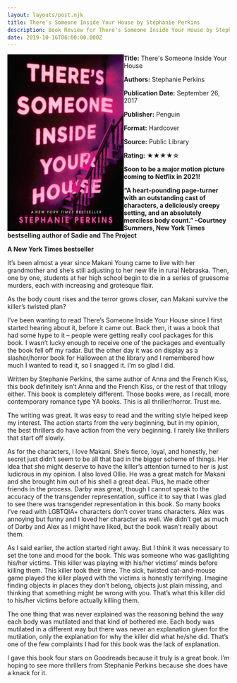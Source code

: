 ```yaml
---
layout: layouts/post.njk
title: There's Someone Inside Your House by Stephanie Perkins
description: Book Review for There's Someone Inside Your House by Stephanie Perkins
date: 2019-10-16T06:00:00.000Z
---
```

<section class="review__info">



<img loading="lazy" class="movie__poster" src="/static/images/book/theressomeoneinthehouse.webp" alt="Book Cover for There's Someone Inside Your House by Stephanie Perkins" width="264" height="400" align="left">

<b>Title:</b> There's Someone Inside Your House

<b>Authors:</b> Stephanie Perkins

<b>Publication Date:</b> September 26, 2017

<b>Publisher:</b> Penguin

<b>Format:</b> Hardcover

<b>Source:</b> Public Library

<b>Rating:</b> &#9733;&#9733;&#9733;&#9733;&#9734;

<p class="review__description"><b>Soon to be a major motion picture coming to Netflix in 2021!</b></p>

<p><b>“A heart-pounding page-turner with an outstanding cast of characters, a deliciously creepy setting, and an absolutely merciless body count.” –Courtney Summers, New York Times bestselling author of Sadie and The Project</b></p>

<p><b>A New York Times bestseller</b></p>



<p>It’s been almost a year since Makani Young came to live with her grandmother and she’s still adjusting to her new life in rural Nebraska. Then, one by one, students at her high school begin to die in a series of gruesome murders, each with increasing and grotesque flair.</p>



<p>As the body count rises and the terror grows closer, can Makani survive the killer’s twisted plan?</p>

</section>

I’ve been wanting to read There’s Someone Inside Your House since I first started hearing about it, before it came out. Back then, it was a book that had some hype to it – people were getting really cool packages for this book. I wasn’t lucky enough to receive one of the packages and eventually the book fell off my radar. But the other day it was on display as a slasher/horror book for Halloween at the library and I remembered how much I wanted to read it, so I snagged it. I’m so glad I did.

Written by Stephanie Perkins, the same author of Anna and the French Kiss, this book definitely isn’t Anna and the French Kiss, or the rest of that trilogy either. This book is completely different. Those books were, as I recall, more contemporary romance type YA books. This is all thriller/horror. Trust me.

The writing was great. It was easy to read and the writing style helped keep my interest. The action starts from the very beginning, but in my opinion, the best thrillers do have action from the very beginning. I rarely like thrillers that start off slowly.

As for the characters, I love Makani. She’s fierce, loyal, and honestly, her secret just didn’t seem to be all that bad in the bigger scheme of things. Her idea that she might deserve to have the killer’s attention turned to her is just ludicrous in my opinion. I also loved Ollie. He was a great match for Makani and she brought him out of his shell a great deal. Plus, he made other friends in the process. Darby was great, though I cannot speak to the accuracy of the transgender representation, suffice it to say that I was glad to see there was transgender representation in this book. So many books I’ve read with LGBTQIA+ characters don’t cover trans characters. Alex was annoying but funny and I loved her character as well. We didn’t get as much of Darby and Alex as I might have liked, but the book wasn’t really about them.

As I said earlier, the action started right away. But I think it was necessary to set the tone and mood for the book. This was someone who was gaslighting his/her victims. This killer was playing with his/her victims’ minds before killing them. This killer took their time. The sick, twisted cat-and-mouse game played the killer played with the victims is honestly terrifying. Imagine finding objects in places they don’t belong, objects just plain missing, and thinking that something might be wrong with you. That’s what this killer did to his/her victims before actually killing them.

The one thing that was never explained was the reasoning behind the way each body was mutilated and that kind of bothered me. Each body was mutilated in a different way but there was never an explanation given for the mutilation, only the explanation for why the killer did what he/she did. That’s one of the few complaints I had for this book was the lack of explanation.

I gave this book four stars on Goodreads because it truly is a great book. I’m hoping to see more thrillers from Stephanie Perkins because she does have a knack for it.